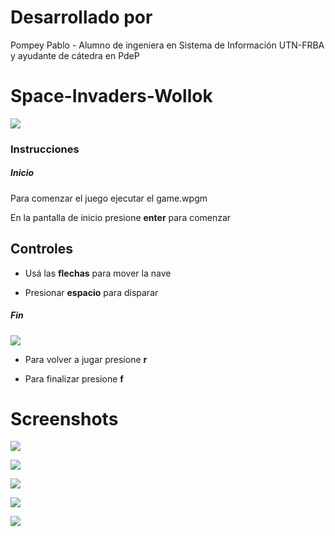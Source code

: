 # Desarrollado por
Pompey Pablo - Alumno de ingeniera en Sistema de Información UTN-FRBA y ayudante de cátedra en PdeP

# Space-Invaders-Wollok

 ![](https://github.com/jyp2712/Space-Invaders-Wollok/blob/master/SpaceInvaders/src/res/PantallaPrincipal.PNG)
 
 ### Instrucciones

##### Inicio

Para comenzar el juego ejecutar el game.wpgm

En la pantalla de inicio presione **enter** para comenzar

 ## Controles
- Usá las **flechas** para mover la nave

- Presionar **espacio** para disparar

##### Fin
 ![](https://github.com/jyp2712/Space-Invaders-Wollok/blob/master/SpaceInvaders/src/res/gameover.jpg)

- Para volver a jugar presione **r**

- Para finalizar presione **f**


# Screenshots
![](https://github.com/jyp2712/Space-Invaders-Wollok/blob/master/SpaceInvaders/src/ScreenShots/inicio.png)

![](https://github.com/jyp2712/Space-Invaders-Wollok/blob/master/SpaceInvaders/src/ScreenShots/level1.png)

![](https://github.com/jyp2712/Space-Invaders-Wollok/blob/master/SpaceInvaders/src/ScreenShots/level1_funcionando.png)

![](https://github.com/jyp2712/Space-Invaders-Wollok/blob/master/SpaceInvaders/src/ScreenShots/level2.png)

![](https://github.com/jyp2712/Space-Invaders-Wollok/blob/master/SpaceInvaders/src/ScreenShots/perdedor.png)



